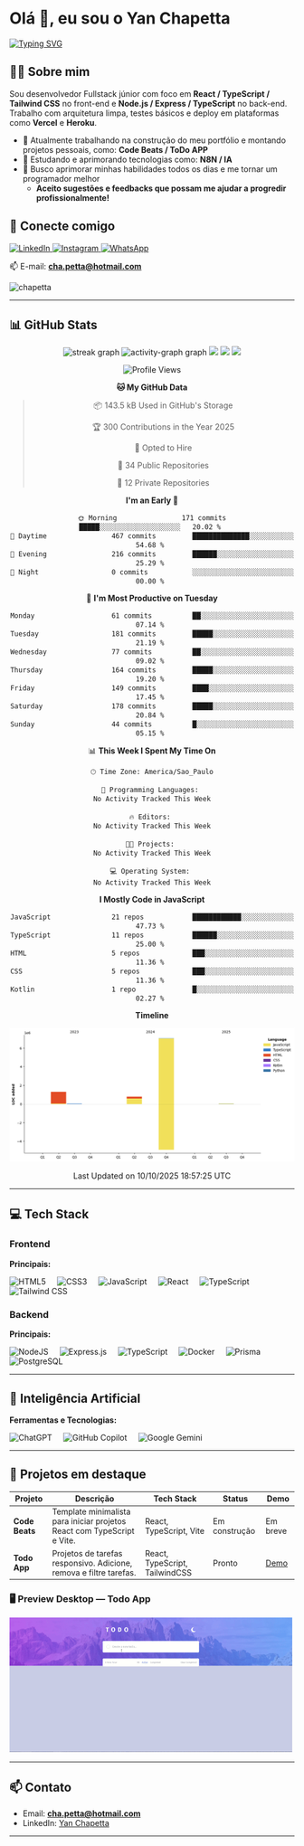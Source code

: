 # Olá 👋, eu sou o Yan Chapetta

[![Typing SVG](https://readme-typing-svg.demolab.com?size=24&duration=3000&color=000&background=fff&lines=Desenvolvedor+FullStack+Jr.;React+|+TypeScript+|+NodeJs;Open+to+Work+😁)](#)

## 👨‍💻 Sobre mim

Sou desenvolvedor Fullstack júnior com foco em **React / TypeScript / Tailwind CSS** no front-end e **Node.js / Express / TypeScript** no back-end. Trabalho com arquitetura limpa, testes básicos e deploy em plataformas como **Vercel** e **Heroku**.

- 🔭 Atualmente trabalhando na construção do meu portfólio e montando projetos pessoais, como: **Code Beats / ToDo APP**
- 🌱 Estudando e aprimorando tecnologias como: **N8N / IA**
- 💬 Busco aprimorar minhas habilidades todos os dias e me tornar um programador melhor
   - **Aceito sugestões e feedbacks que possam me ajudar a progredir profissionalmente!**
 
 ## 🔗 Conecte comigo

<p align="left">
  <a href="https://www.linkedin.com/in/yan-chapetta/" target="_blank">
    <img src="https://img.shields.io/badge/LinkedIn-0077B5?style=for-the-badge&logo=linkedin&logoColor=white" alt="LinkedIn" />
  </a>
  <a href="https://instagram.com/chapetta" target="_blank">
    <img src="https://img.shields.io/badge/Instagram-E1306C?style=for-the-badge&logo=instagram&logoColor=white" alt="Instagram" />
  </a>
  <a href="https://wa.me/5521981510300" target="_blank">
    <img src="https://img.shields.io/badge/WhatsApp-25D366?style=for-the-badge&logo=whatsapp&logoColor=white" alt="WhatsApp" />
  </a>
</p>


📫 E-mail: **cha.petta@hotmail.com**

<p align="left">
  <img src="https://komarev.com/ghpvc/?username=chapetta&label=Profile%20views&color=0e75b6&style=flat" alt="chapetta" />
</p>

---

## 📊 GitHub Stats

<div align="center">
  <img src="https://streak-stats.demolab.com?user=chapetta&theme=gotham" height="150" alt="streak graph" />
  <img src="https://github-readme-activity-graph.vercel.app/graph?username=chapetta&radius=16&theme=github-dark&area=true&order=5" height="300" alt="activity-graph graph"  />
  <img src="http://github-profile-summary-cards.vercel.app/api/cards/stats?username=chapetta&theme=tokyonight" />
  <img src="http://github-profile-summary-cards.vercel.app/api/cards/repos-per-language?username=chapetta&theme=tokyonight" />
  <img src="http://github-profile-summary-cards.vercel.app/api/cards/most-commit-language?username=chapetta&theme=tokyonight" />

<!--START_SECTION:waka-->
![Profile Views](http://img.shields.io/badge/Profile%20Views-119-blue)

**🐱 My GitHub Data** 

> 📦 143.5 kB Used in GitHub's Storage 
 > 
> 🏆 300 Contributions in the Year 2025
 > 
> 💼 Opted to Hire
 > 
> 📜 34 Public Repositories 
 > 
> 🔑 12 Private Repositories 
 > 
**I'm an Early 🐤** 

```text
🌞 Morning                171 commits         █████░░░░░░░░░░░░░░░░░░░░   20.02 % 
🌆 Daytime                467 commits         ██████████████░░░░░░░░░░░   54.68 % 
🌃 Evening                216 commits         ██████░░░░░░░░░░░░░░░░░░░   25.29 % 
🌙 Night                  0 commits           ░░░░░░░░░░░░░░░░░░░░░░░░░   00.00 % 
```
📅 **I'm Most Productive on Tuesday** 

```text
Monday                   61 commits          ██░░░░░░░░░░░░░░░░░░░░░░░   07.14 % 
Tuesday                  181 commits         █████░░░░░░░░░░░░░░░░░░░░   21.19 % 
Wednesday                77 commits          ██░░░░░░░░░░░░░░░░░░░░░░░   09.02 % 
Thursday                 164 commits         █████░░░░░░░░░░░░░░░░░░░░   19.20 % 
Friday                   149 commits         ████░░░░░░░░░░░░░░░░░░░░░   17.45 % 
Saturday                 178 commits         █████░░░░░░░░░░░░░░░░░░░░   20.84 % 
Sunday                   44 commits          █░░░░░░░░░░░░░░░░░░░░░░░░   05.15 % 
```


📊 **This Week I Spent My Time On** 

```text
🕑︎ Time Zone: America/Sao_Paulo

💬 Programming Languages: 
No Activity Tracked This Week

🔥 Editors: 
No Activity Tracked This Week

🐱‍💻 Projects: 
No Activity Tracked This Week

💻 Operating System: 
No Activity Tracked This Week
```

**I Mostly Code in JavaScript** 

```text
JavaScript               21 repos            ████████████░░░░░░░░░░░░░   47.73 % 
TypeScript               11 repos            ██████░░░░░░░░░░░░░░░░░░░   25.00 % 
HTML                     5 repos             ███░░░░░░░░░░░░░░░░░░░░░░   11.36 % 
CSS                      5 repos             ███░░░░░░░░░░░░░░░░░░░░░░   11.36 % 
Kotlin                   1 repo              █░░░░░░░░░░░░░░░░░░░░░░░░   02.27 % 
```



**Timeline**

![Lines of Code chart](https://raw.githubusercontent.com/chapetta/chapetta/main/assets/bar_graph.png)


 Last Updated on 10/10/2025 18:57:25 UTC
<!--END_SECTION:waka-->




   
</div>

---

## 💻 Tech Stack

### Frontend

**Principais:**
<p>
  <img src="https://cdn.jsdelivr.net/gh/devicons/devicon/icons/html5/html5-original.svg" height="40" alt="HTML5" />
  <img width="12" />
  <img src="https://cdn.jsdelivr.net/gh/devicons/devicon/icons/css3/css3-original.svg" height="40" alt="CSS3" />
  <img width="12" />
  <img src="https://cdn.jsdelivr.net/gh/devicons/devicon/icons/javascript/javascript-original.svg" height="40" alt="JavaScript" />
  <img width="12" />
  <img src="https://cdn.jsdelivr.net/gh/devicons/devicon/icons/react/react-original.svg" height="40" alt="React" />
  <img width="12" />
  <img src="https://cdn.jsdelivr.net/gh/devicons/devicon/icons/typescript/typescript-original.svg" height="40" alt="TypeScript" />
  <img width="12" />
  <img src="https://cdn.jsdelivr.net/gh/devicons/devicon/icons/tailwindcss/tailwindcss-original.svg" height="40" alt="Tailwind CSS" />
</p>

### Backend

**Principais:**
<p>
  <img src="https://cdn.jsdelivr.net/gh/devicons/devicon/icons/nodejs/nodejs-original.svg" height="40" alt="NodeJS" />
  <img width="12" />
  <img src="https://cdn.jsdelivr.net/gh/devicons/devicon/icons/express/express-original.svg" height="40" alt="Express.js" />
  <img width="12" />
  <img src="https://cdn.jsdelivr.net/gh/devicons/devicon/icons/typescript/typescript-original.svg" height="40" alt="TypeScript" />
  <img width="12" />
  <img src="https://cdn.jsdelivr.net/gh/devicons/devicon/icons/docker/docker-original.svg" height="40" alt="Docker" />
  <img width="12" />
  <img src="https://cdn.jsdelivr.net/gh/devicons/devicon/icons/prisma/prisma-original.svg" height="40" alt="Prisma" />
  <img width="12" />
  <img src="https://cdn.jsdelivr.net/gh/devicons/devicon/icons/postgresql/postgresql-original.svg" height="40" alt="PostgreSQL" />
</p>

---

## 🤖 Inteligência Artificial

**Ferramentas e Tecnologias:**
<p>
  <img src="https://img.shields.io/badge/chatGPT-74aa9c?style=for-the-badge&logo=chatGPT&logoColor=white" alt="ChatGPT" />
  <img width="12" />
  <img src="https://img.shields.io/badge/github_copilot-8957E5?style=for-the-badge&logo=github-copilot&logoColor=white" alt="GitHub Copilot" />
  <img width="12" />
  <img src="https://img.shields.io/badge/google_gemini-8E75B2?style=for-the-badge&logo=google-gemini&logoColor=white" alt="Google Gemini" />
  <img width="12" />
</p>

---

## 🚀 Projetos em destaque

| Projeto | Descrição | Tech Stack | Status | Demo |
| --- | --- | --- | --- | --- |
| **Code Beats** | Template minimalista para iniciar projetos React com TypeScript e Vite. | React, TypeScript, Vite | Em construção | Em breve |
| **Todo App** | Projetos de tarefas responsivo. Adicione, remova e filtre tarefas. | React, TypeScript, TailwindCSS | Pronto | [Demo](https://todoappchapetta.netlify.app/) |

### 🖥️ Preview Desktop — Todo App
<img src="https://raw.githubusercontent.com/chapetta/todoList-app/main/public/images/web_preview.gif" alt="Preview Desktop" width="500px" />

---

## 📫 Contato

- Email: **cha.petta@hotmail.com**
- LinkedIn: [Yan Chapetta](https://www.linkedin.com/in/yan-chapetta)

---
